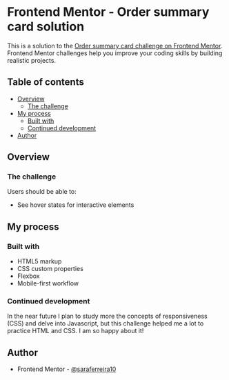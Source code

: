 # Frontend Mentor - Order summary card solution

This is a solution to the [Order summary card challenge on Frontend Mentor](https://www.frontendmentor.io/challenges/order-summary-component-QlPmajDUj). Frontend Mentor challenges help you improve your coding skills by building realistic projects. 

## Table of contents

- [Overview](#overview)
  - [The challenge](#the-challenge)
- [My process](#my-process)
  - [Built with](#built-with)
  - [Continued development](#continued-development)
- [Author](#author)


## Overview

### The challenge

Users should be able to:

- See hover states for interactive elements

## My process

### Built with

- HTML5 markup
- CSS custom properties
- Flexbox
- Mobile-first workflow


### Continued development

In the near future I plan to study more the concepts of responsiveness (CSS) and delve into Javascript, but this challenge helped me a lot to practice HTML and CSS. I am so happy about it!

## Author

- Frontend Mentor - [@saraferreira10](https://www.frontendmentor.io/profile/saraferreira10)
